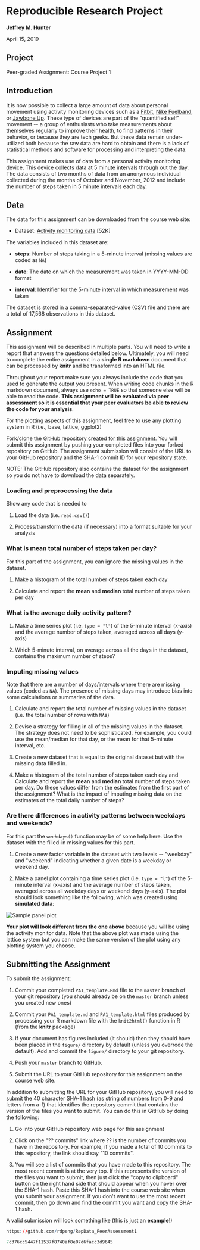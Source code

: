 # Reproducible Research Project

**Jeffrey M. Hunter**

April 15, 2019

## Project

Peer-graded Assignment: Course Project 1

## Introduction

It is now possible to collect a large amount of data about personal
movement using activity monitoring devices such as a
[Fitbit](http://www.fitbit.com),
[Nike Fuelband](http://www.nike.com/us/en_us/c/nikeplus-fuelband), or
[Jawbone Up](https://jawbone.com/up). These type of devices are part of
the "quantified self" movement -- a group of enthusiasts who take
measurements about themselves regularly to improve their health, to
find patterns in their behavior, or because they are tech geeks. But
these data remain under-utilized both because the raw data are hard to
obtain and there is a lack of statistical methods and software for
processing and interpreting the data.

This assignment makes use of data from a personal activity monitoring
device. This device collects data at 5 minute intervals through out the
day. The data consists of two months of data from an anonymous
individual collected during the months of October and November, 2012
and include the number of steps taken in 5 minute intervals each day.

## Data

The data for this assignment can be downloaded from the course web
site:

* Dataset: [Activity monitoring data](https://d396qusza40orc.cloudfront.net/repdata%2Fdata%2Factivity.zip) [52K]

The variables included in this dataset are:

* **steps**: Number of steps taking in a 5-minute interval (missing
    values are coded as `NA`)

* **date**: The date on which the measurement was taken in YYYY-MM-DD
    format

* **interval**: Identifier for the 5-minute interval in which
    measurement was taken

The dataset is stored in a comma-separated-value (CSV) file and there
are a total of 17,568 observations in this
dataset.

## Assignment

This assignment will be described in multiple parts. You will need to
write a report that answers the questions detailed below. Ultimately,
you will need to complete the entire assignment in a
**single R markdown** document that can be processed by **knitr** and be
transformed into an HTML file.

Throughout your report make sure you always include the code that you
used to generate the output you present. When writing code chunks in
the R markdown document, always use `echo = TRUE` so that someone else
will be able to read the code. **This assignment will be evaluated via
peer assessment so it is essential that your peer evaluators be able
to review the code for your analysis**.

For the plotting aspects of this assignment, feel free to use any
plotting system in R (i.e., base, lattice, ggplot2)

Fork/clone the
[GitHub repository created for this assignment](http://github.com/rdpeng/RepData_PeerAssessment1).
You will submit this assignment by pushing your completed files into your
forked repository on GitHub. The assignment submission will consist of
the URL to your GitHub repository and the SHA-1 commit ID for your
repository state.

NOTE: The GitHub repository also contains the dataset for the
assignment so you do not have to download the data separately.

### Loading and preprocessing the data

Show any code that is needed to

1. Load the data (i.e. `read.csv()`)

2. Process/transform the data (if necessary) into a format suitable for your
   analysis

### What is mean total number of steps taken per day?

For this part of the assignment, you can ignore the missing values in
the dataset.

1. Make a histogram of the total number of steps taken each day

2. Calculate and report the **mean** and **median** total number of steps taken
   per day

### What is the average daily activity pattern?

1. Make a time series plot (i.e. `type = "l"`) of the 5-minute interval (x-axis)
   and the average number of steps taken, averaged across all days (y-axis)

2. Which 5-minute interval, on average across all the days in the dataset,
   contains the maximum number of steps?

### Imputing missing values

Note that there are a number of days/intervals where there are missing
values (coded as `NA`). The presence of missing days may introduce
bias into some calculations or summaries of the data.

1. Calculate and report the total number of missing values in the dataset (i.e.
   the total number of rows with `NA`s)

2. Devise a strategy for filling in all of the missing values in the dataset.
   The strategy does not need to be sophisticated. For example, you could use
   the mean/median for that day, or the mean for that 5-minute interval, etc.

3. Create a new dataset that is equal to the original dataset but with the
   missing data filled in.

4. Make a histogram of the total number of steps taken each day and Calculate
   and report the **mean** and **median** total number of steps taken per day.
   Do these values differ from the estimates from the first part of the
   assignment? What is the impact of imputing missing data on the estimates of
   the total daily number of steps?

### Are there differences in activity patterns between weekdays and weekends?

For this part the `weekdays()` function may be of some help here. Use
the dataset with the filled-in missing values for this part.

1. Create a new factor variable in the dataset with two levels -- "weekday" and
   "weekend" indicating whether a given date is a weekday or weekend day.

1. Make a panel plot containing a time series plot (i.e. `type = "l"`) of the
   5-minute interval (x-axis) and the average number of steps taken, averaged
   across all weekday days or weekend days (y-axis). The plot should look
   something like the following, which was created using **simulated data**:

![Sample panel plot](images/sample_panelplot.png) 


**Your plot will look different from the one above** because you will
be using the activity monitor data. Note that the above plot was made
using the lattice system but you can make the same version of the plot
using any plotting system you choose.


## Submitting the Assignment

To submit the assignment:

1. Commit your completed `PA1_template.Rmd` file to the `master` branch of your
   git repository (you should already be on the `master` branch unless you
   created new ones)

2. Commit your `PA1_template.md` and `PA1_template.html` files produced by
   processing your R markdown file with the `knit2html()` function in R (from
   the **knitr** package)

3. If your document has figures included (it should) then they should have been
   placed in the `figure/` directory by default (unless you overrode the
   default). Add and commit the `figure/` directory to your git repository.

4. Push your `master` branch to GitHub.

5. Submit the URL to your GitHub repository for this assignment on the course
   web site.

In addition to submitting the URL for your GitHub repository, you will
need to submit the 40 character SHA-1 hash (as string of numbers from
0-9 and letters from a-f) that identifies the repository commit that
contains the version of the files you want to submit. You can do this
in GitHub by doing the following:

1. Go into your GitHub repository web page for this assignment

2. Click on the "?? commits" link where ?? is the number of commits you have in
   the repository. For example, if you made a total of 10 commits to this
   repository, the link should say "10 commits".

3. You will see a list of commits that you have made to this repository. The
   most recent commit is at the very top. If this represents the version of the
   files you want to submit, then just click the "copy to clipboard" button on
   the right hand side that should appear when you hover over the SHA-1 hash.
   Paste this SHA-1 hash into the course web site when you submit your
   assignment. If you don't want to use the most recent commit, then go down and
   find the commit you want and copy the SHA-1 hash.

A valid submission will look something like (this is just an **example**!)

```r
https://github.com/rdpeng/RepData_PeerAssessment1

7c376cc5447f11537f8740af8e07d6facc3d9645
```
